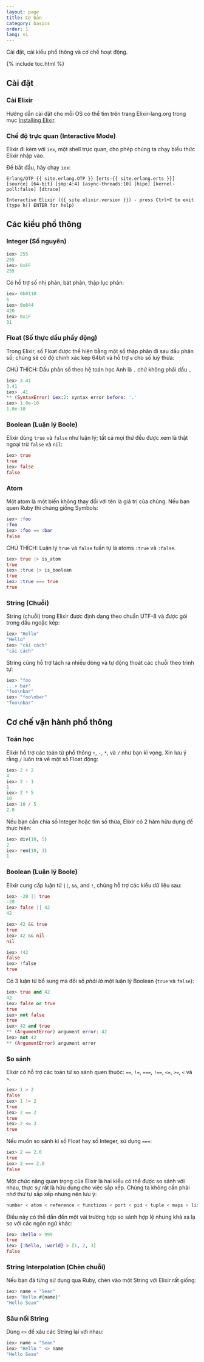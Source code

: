 ```yaml
---
layout: page
title: Cơ bản
category: basics
order: 1
lang: vi
---
```


Cài đặt, cái kiểu phổ thông và cơ chế hoạt động.

{% include toc.html %}

## Cài đặt

### Cài Elixir

Hướng dẫn cài đặt cho mỗi OS có thể tìm trên trang Elixir-lang.org trong mục [Installing Elixir](http://elixir-lang.org/install.html).

### Chế độ trực quan (Interactive Mode)

Elixir đi kèm với `iex`, một shell trực quan, cho phép chúng ta chạy biểu thức Elixir nhập vào.

Để bắt đầu, hãy chạy `iex`:

	Erlang/OTP {{ site.erlang.OTP }} [erts-{{ site.erlang.erts }}] [source] [64-bit] [smp:4:4] [async-threads:10] [hipe] [kernel-poll:false] [dtrace]

	Interactive Elixir ({{ site.elixir.version }}) - press Ctrl+C to exit (type h() ENTER for help)

## Các kiểu phổ thông

### Integer (Số nguyên)

```elixir
iex> 255
255
iex> 0xFF
255
```

Có hỗ trợ số nhị phân, bát phân, thập lục phân:

```elixir
iex> 0b0110
6
iex> 0o644
420
iex> 0x1F
31
```

### Float (Số thực dấu phẩy động)

Trong Elixir, số Float được thể hiện bằng một số thập phân đi sau dấu phân số; chúng sẽ có độ chính xác kép 64bit và hỗ trợ `e` cho số luỹ thừa:

CHÚ THÍCH: Dấu phân số theo hệ toán học Anh là `.` chứ không phải dấu `,`

```elixir
iex> 3.41
3.41
iex> .41
** (SyntaxError) iex:2: syntax error before: '.'
iex> 1.0e-10
1.0e-10
```

### Boolean (Luận lý Boole)

Elixir dùng `true` và `false` như luận lý; tất cả mọi thứ đều được xem là thật ngoại trừ `false` và `nil`:

```elixir
iex> true
true
iex> false
false
```

### Atom

Một atom là một biến không thay đổi với tên là giá trị của chúng. Nếu bạn quen Ruby thì chúng giống Symbols:

```elixir
iex> :foo
:foo
iex> :foo == :bar
false
```

CHÚ THÍCH: Luận lý `true` và `false` tuần tự là atoms `:true` và `:false`.

```elixir
iex> true |> is_atom
true
iex> :true |> is_boolean
true
iex> :true === true
true
```

### String (Chuỗi)

String (chuỗi) trong Elixir được định dạng theo chuẩn UTF-8 và được gói trong dấu ngoặc kép:

```elixir
iex> "Hello"
"Hello"
iex> "cải cách"
"cải cách"
```

String cũng hỗ trợ tách ra nhiều dòng và tự động thoát các chuỗi theo trình tự:

```elixir
iex> "foo
...> bar"
"foo\nbar"
iex> "foo\nbar"
"foo\nbar"
```

## Cơ chế vận hành phổ thông

### Toán học

Elixir hỗ trợ các toán tử phổ thông `+`, `-`, `*`, và `/` như bạn kì vọng. Xin lưu ý rằng `/` luôn trả về một số Float động:

```elixir
iex> 2 + 2
4
iex> 2 - 1
1
iex> 2 * 5
10
iex> 10 / 5
2.0
```

Nếu bạn cần chia số Integer hoặc tìm số thừa, Elixir có 2 hàm hữu dụng để thực hiện:

```elixir
iex> div(10, 5)
2
iex> rem(10, 3)
1
```

### Boolean (Luận lý Boole)

Elixir cung cấp luận tử `||`, `&&`, and `!`, chúng hỗ trợ các kiểu dữ liệu sau:

```elixir
iex> -20 || true
-20
iex> false || 42
42

iex> 42 && true
true
iex> 42 && nil
nil

iex> !42
false
iex> !false
true
```

Có 3 luận tử bổ sung mà đối số _phải là_ một luận lý Boolean (`true` và `false`):

```elixir
iex> true and 42
42
iex> false or true
true
iex> not false
true
iex> 42 and true
** (ArgumentError) argument error: 42
iex> not 42
** (ArgumentError) argument error
```

### So sánh

Elixir có hỗ trợ các toán tử so sánh quen thuộc: `==`, `!=`, `===`, `!==`, `<=`, `>=`, `<` và `>`.

```elixir
iex> 1 > 2
false
iex> 1 != 2
true
iex> 2 == 2
true
iex> 2 <= 3
true
```

Nếu muốn so sánh kĩ số Float hay số Integer, sử dụng `===`:

```elixir
iex> 2 == 2.0
true
iex> 2 === 2.0
false
```

Một chức năng quan trọng của Elixir là hai kiểu có thể được so sánh với nhau, thực sự rất là hữu dụng cho việc sắp xếp. Chúng ta không cần phải nhớ thứ tự sắp xếp nhưng nên lưu ý:

```elixir
number < atom < reference < functions < port < pid < tuple < maps < list < bitstring
```

Điều này có thể dẫn đến một vài trường hợp so sánh hợp lệ nhưng khá xa lạ so với các ngôn ngữ khác:

```elixir
iex> :hello > 999
true
iex> {:hello, :world} > [1, 2, 3]
false
```

### String Interpolation (Chèn chuỗi)

Nếu bạn đã từng sử dụng qua Ruby, chèn vào một String với Elixir rất giống:

```elixir
iex> name = "Sean"
iex> "Hello #{name}"
"Hello Sean"
```

### Sâu nối String

Dùng `<>` để xâu các String lại với nhau:

```elixir
iex> name = "Sean"
iex> "Hello " <> name
"Hello Sean"
```
